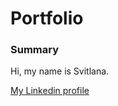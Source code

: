 # Portfolio

### Summary
Hi, my name is Svitlana. 

[My Linkedin profile](https://www.linkedin.com/in/svitlana-palamarchuk-4b034b22b/)
